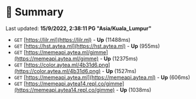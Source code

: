 # 📖 Summary
Last updated: **15/9/2022, 2:38:11 PG "Asia/Kuala_Lumpur"**

- `GET` [https://lilr.ml](https://lilr.ml) - **Up** (11488ms)
- `GET` [https://hst.aytea.ml](https://hst.aytea.ml) - **Up** (955ms)
- `GET` [https://memeapi.aytea.ml/gimme](https://memeapi.aytea.ml/gimme) - **Up** (12375ms)
- `GET` [https://color.aytea.ml/4b31d6.png](https://color.aytea.ml/4b31d6.png) - **Up** (1527ms)
- `GET` [https://memeapi.aytea.ml](https://memeapi.aytea.ml) - **Up** (606ms)
- `GET` [https://memeapi.aytea14.repl.co/gimme](https://memeapi.aytea14.repl.co/gimme) - **Up** (1038ms)
